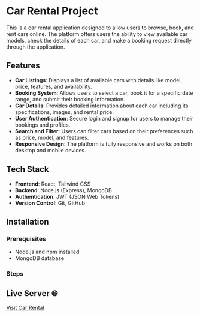 # Car Rental Project

This is a car rental application designed to allow users to browse, book, and rent cars online. The platform offers users the ability to view available car models, check the details of each car, and make a booking request directly through the application. 

## Features

- **Car Listings**: Displays a list of available cars with details like model, price, features, and availability.
- **Booking System**: Allows users to select a car, book it for a specific date range, and submit their booking information.
- **Car Details**: Provides detailed information about each car including its specifications, images, and rental price.
- **User Authentication**: Secure login and signup for users to manage their bookings and profiles.
- **Search and Filter**: Users can filter cars based on their preferences such as price, model, and features.
- **Responsive Design**: The platform is fully responsive and works on both desktop and mobile devices.

## Tech Stack

- **Frontend**: React, Tailwind CSS
- **Backend**: Node.js (Express), MongoDB
- **Authentication**: JWT (JSON Web Tokens)
- **Version Control**: Git, GitHub

## Installation

### Prerequisites

- Node.js and npm installed
- MongoDB database

### Steps

## **Live Server** 🌐  
[Visit Car Rental](https://loginfrom-525ec.web.app/)  

